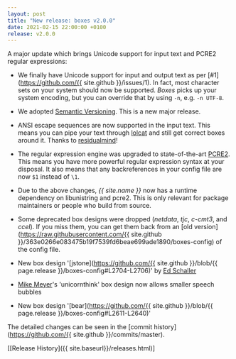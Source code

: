 ```yaml
---
layout: post
title: "New release: boxes v2.0.0"
date: 2021-02-15 22:00:00 +0100
release: v2.0.0
---
```


A major update which brings Unicode support for input text and PCRE2 regular expressions<!--break-->:

- We finally have Unicode support for input and output text as per [#1](https://github.com/{{ site.github }}/issues/1).
  In fact, most character sets on your system should now be supported. *Boxes* picks up your system encoding, but you
  can override that by using `-n`, e.g. `-n UTF-8`.
- We adopted [Semantic Versioning](https://semver.org). This is a new major release.
- ANSI escape sequences are now supported in the input text. This means you can pipe your text through
  [lolcat](https://github.com/busyloop/lolcat) and still get correct boxes around it.
  Thanks to [residualmind](https://github.com/residualmind)!
- The regular expression engine was upgraded to state-of-the-art [PCRE2](http://www.pcre.org/current/doc/html/). 
  This means you have more powerful regular expression syntax at your disposal. It also means that any backreferences
  in your config file are now `$1` instead of `\1`.
- Due to the above changes, *{{ site.name }}* now has a runtime dependency on libunistring and pcre2. This is only
  relevant for package maintainers or people who build from source.
- Some deprecated box designs were dropped (*netdata*, *tjc*, *c-cmt3*, and *ccel*). If you miss them, you can get
  them back from an [old
  version](https://raw.githubusercontent.com/{{ site.github }}/363e0266e083475b19f7539fd6beae699ade1890/boxes-config)
  of the config file.

- New box design '[jstone](https://github.com/{{ site.github }}/blob/{{ page.release }}/boxes-config#L2704-L2706)'
  by [Ed Schaller](https://github.com/schallee)
- [Mike Meyer](https://github.com/meyer)'s 'unicornthink' box design now allows smaller speech bubbles
- New box design '[bear](https://github.com/{{ site.github }}/blob/{{ page.release }}/boxes-config#L2611-L2640)'

The detailed changes can be seen in the [commit history](https://github.com/{{ site.github }}/commits/master).

[[Release History]({{ site.baseurl}}/releases.html)]

